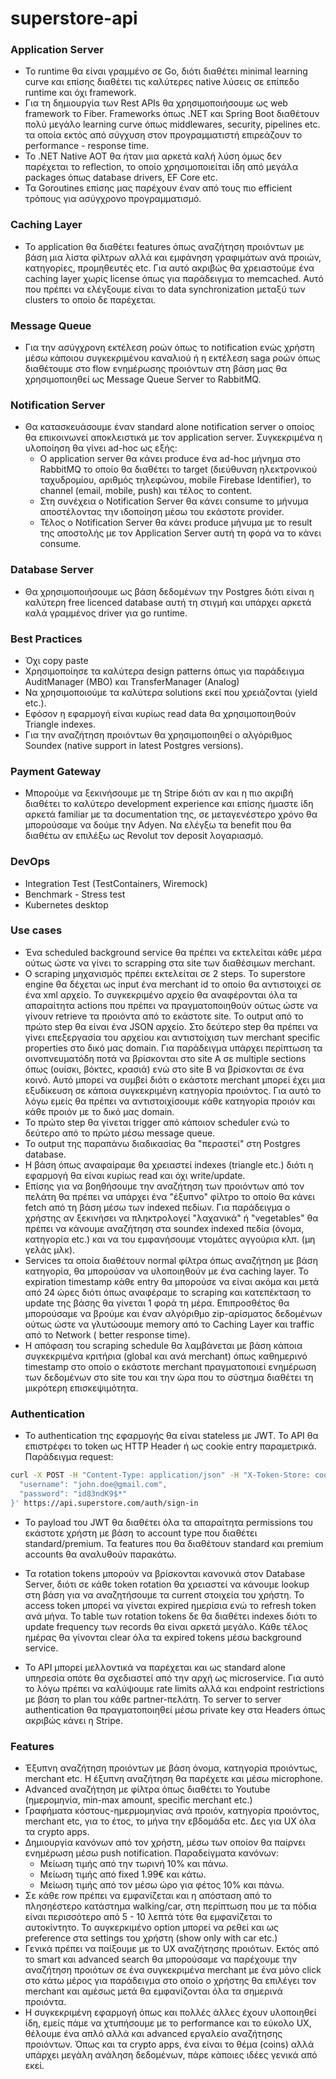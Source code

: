 # superstore-api

### Application Server

- Το runtime θα είναι γραμμένο σε Go, διότι διαθέτει minimal learning curve και επίσης διαθέτει τις καλύτερες native
  λύσεις σε επίπεδο runtime και όχι framework.
- Για τη δημιουργία των Rest APIs θα χρησιμοποιήσουμε ως web framework το Fiber. Frameworks όπως .NET και Spring Boot
  διαθέτουν πολύ μεγάλο learning curve όπως middlewares, security, pipelines etc. τα οποία εκτός από σύγχυση στον
  προγραμματιστή επιρεάζουν το performance - response time.
- Το .NET Native AOT θα ήταν μια αρκετά καλή λύση όμως δεν παρέχεται το reflection, το οποίο χρησιμοποιείται ίδη από
  μεγάλα packages όπως database drivers, EF Core etc.
- Τα Goroutines επίσης μας παρέχουν έναν από τους πιο efficient τρόπους για ασύγχρονο προγραμματισμό.

### Caching Layer

- Το application θα διαθέτει features όπως αναζήτηση προιόντων με βάση μια λίστα φίλτρων αλλά και εμφάνηση γραφιμάτων
  ανά προιών, κατηγορίες, προμηθευτές etc. Για αυτό ακριβώς θα χρειαστούμε ένα caching layer χωρίς license όπως για
  παράδειγμα το memcached. Αυτό που πρέπει να ελέγξουμε είναι το data synchronization μεταξύ των clusters το οποίο δε
  παρέχεται.

### Message Queue

- Για την ασύγχρονη εκτέλεση ροών όπως το notification ενώς χρήστη μέσω κάποιου συγκεκριμένου καναλιού ή η εκτέλεση saga
  ροών όπως διαθέτουμε στο flow ενημέρωσης προιόντων στη βάση μας θα χρησιμοποιηθεί ως Message Queue Server το RabbitMQ.

### Notification Server

- Θα κατασκευάσουμε έναν standard alone notification server ο οποίος θα επικοινωνεί αποκλειστικά με τον application
  server. Συγκεκριμένα η υλοποίηση θα γίνει ad-hoc ως εξής:
    * Ο application server θα κάνει produce ένα ad-hoc μήνημα στο RabbitMQ το οποίο θα διαθέτει το target (διεύθυνση
      ηλεκτρονικού ταχυδρομίου, αριθμός τηλεφώνου, mobile Firebase Identifier), το channel (email, mobile, push) και
      τέλος το content.
    * Στη συνέχεια ο Notification Server θα κάνει consume το μήνυμα αποστέλοντας την ιδοποίηση μέσω του εκάστοτε
      provider.
    * Τέλος ο Notification Server θα κάνει produce μήνυμα με το result της αποστολής με τον Application Server αυτή τη
      φορά να το κάνει consume.

### Database Server

- Θα χρησιμοποιήσουμε ως βάση δεδομένων την Postgres διότι είναι η καλύτερη free licenced database αυτή τη στιγμή και
  υπάρχει αρκετά καλά γραμμένος driver για go runtime.

### Best Practices

- Όχι copy paste
- Χρησιμοποίησε τα καλύτερα design patterns όπως για παράδειγμα AuditManager (MBO) και TransferManager (Analog)
- Να χρησιμοποιούμε τα καλύτερα solutions εκεί που χρειάζονται (yield etc.).
- Εφόσον η εφαρμογή είναι κυρίως read data θα χρησιμοποιηθούν Triangle indexes.
- Για την αναζήτηση προιόντων θα χρησιμοποιηθεί ο αλγόριθμος Soundex (native support in latest Postgres versions).

### Payment Gateway

- Μπορούμε να ξεκινήσουμε με τη Stripe διότι αν και η πιο ακριβή διαθέτει το καλύτερο development experience και επίσης
  ήμαστε ίδη αρκετά familiar με τα documentation της, σε μεταγενέστερο χρόνο θα μπορούσαμε να δούμε την Adyen. Να ελέγξω
  τα benefit που θα διαθέτω αν επιλέξω ως Revolut τον deposit λογαριασμό.

### DevOps

- Integration Test (TestContainers, Wiremock)
- Benchmark - Stress test
- Kubernetes desktop

### Use cases

- Ένα scheduled background service θα πρέπει να εκτελείται κάθε μέρα ούτως ώστε να γίνει το scrapping στα site των
  διαθέσιμων merchant.
- Ο scraping μηχανισμός πρέπει εκτελείται σε 2 steps. Το superstore engine θα δέχεται ως input ένα merchant id το οποίο
  θα αντιστοιχεί σε ένα xml αρχείο. Το συγκεκριμένο αρχείο θα αναφέρονται όλα τα απαραίτητα actions που πρέπει να
  πραγματοποιηθούν ούτως ώστε να γίνουν retrieve τα προιόντα από το εκάστοτε site. Το output από το πρώτο step θα είναι
  ένα JSON αρχείο. Στο δεύτερο step θα πρέπει να γίνει επεξεργασία του αρχείου και αντιστοίχιση των merchant specific
  properties στο δικό μας domain. Για παράδειγμα υπάρχει περίπτωση τα οινοπνευματόδη ποτά να βρίσκονται στο site A σε
  multiple sections όπως (ουίσκι, βόκτες, κρασιά) ενώ στο site B να βρίσκονται σε ένα κοινό. Αυτό μπορεί να συμβεί διότι
  ο εκάστοτε merchant μπορεί έχει μια εξυδίκευση σε κάποια συγκεκριμένη κατηγορία προιόντος. Για αυτό το λόγω εμείς θα
  πρέπει να αντιστοιχίσουμε κάθε κατηγορία προιόν και κάθε προιόν με το δικό μας domain.
- Το πρώτο step θα γίνεται trigger από κάποιον scheduler ενώ το δεύτερο από το πρώτο μέσω message queue.
- Το output της παραπάνω διαδικασίας θα "περαστεί" στη Postgres database.
- Η βάση όπως αναφαίραμε θα χρειαστεί indexes (triangle etc.) διότι η εφαρμογή θα είναι κυρίως read και όχι
  write/update.
- Επίσης για να βοηθήσουμε την αναζήτηση των προιόντων από τον πελάτη θα πρέπει να υπάρχει ένα "έξυπνο" φίλτρο το οποίο
  θα κάνει fetch από τη βάση μέσω των indexed πεδίων. Για παράδειγμα ο χρήστης αν ξεκινήσει να πληκτρολογεί "λαχανικά"
  ή "vegetables" θα πρέπει να κάνουμε αναζήτηση στα soundex indexed πεδία (όνομα, κατηγορία etc.) και να του εμφανήσουμε
  ντομάτες αγγούρια κλπ. (μη γελάς μλκ).
- Services τα οποία διαθέτουν normal φίλτρα όπως αναζήτηση με βάση κατηγορία, θα μπορούσαν να υλοποιηθούν με ένα caching
  layer. Το expiration timestamp κάθε entry θα μπορούσε να είναι ακόμα και μετά από 24 ώρες διότι όπως αναφέραμε το
  scraping και κατεπέκταση το update της βάσης θα γίνεται 1 φορά τη μέρα. Επιπροσθέτος θα μπορούσαμε να βρούμε και έναν
  αλγόριθμο zip-αρίσματος δεδομένων ούτως ώστε να γλυτώσουμε memory από το Caching Layer και traffic από το Network (
  better response time).
- Η απόφαση του scraping schedule θα λαμβάνεται με βάση κάποια συγκεκριμένα κριτήρια (global και ανά merchant) όπως
  καθημερινό timestamp στο οποίο ο εκάστοτε merchant πραγματοποιεί ενημέρωση των δεδομένων στο site του και την ώρα που
  το σύστημα διαθέτει τη μικρότερη επισκεψιμότητα.

### Authentication

- Το authentication της εφαρμογής θα είναι stateless με JWT. Το API θα επιστρέφει το token ως HTTP Header ή ως cookie
  entry παραμετρικά. Παράδειγμα request:

```bash
curl -X POST -H "Content-Type: application/json" -H "X-Token-Store: cookie" -d '{
  "username": "john.doe@gmail.com",
  "password": "id83ndK9$*"
}' https://api.superstore.com/auth/sign-in
```

- Το payload του JWT θα διαθέτει όλα τα απαραίτητα permissions του εκάστοτε χρήστη με βάση το account type που διαθέτει
  standard/premium. Τα features που θα διαθέτουν standard και premium accounts θα αναλυθούν παρακάτω.

- Τα rotation tokens μπορούν να βρίσκονται κανονικά στον Database Server, διότι σε κάθε token rotation θα χρειαστεί να
  κάνουμε lookup στη βάση για να αναζητήσουμε τα current στοιχεία του χρήστη. Το access token μπορεί να γίνεται expired
  ημερίσια ενώ το refresh token ανά μήνα. Το table των rotation tokens δε θα διαθέτει indexes διότι το update frequency
  των records θα είναι αρκετά μεγάλο. Κάθε τέλος ημέρας θα γίνονται clear όλα τα expired tokens μέσω background service.

- Το API μπορεί μελλοντικά να παρέχεται και ως standard alone υπηρεσία οπότε θα σχεδιαστεί από την αρχή ως microservice.
  Για αυτό το λόγω πρέπει να καλύψουμε rate limits αλλά και endpoint restrictions με βάση το plan του κάθε
  partner-πελάτη. Το server to server authentication θα πραγματοποιηθεί μέσω private key στα Headers όπως ακριβώς κάνει
  η Stripe.

### Features

- Έξυπνη αναζήτηση προιόντων με βάση όνομα, κατηγορία προιόντως, merchant etc. Η έξυπνη αναζήτηση θα παρέχετε και μέσω
  microphone.
- Advanced αναζήτηση με φίλτρα όπως διαθέτει το Youtube (ημερομηνία, min-max amount, specific merchant etc.)
- Γραφήματα κόστους-ημερμομηνίας ανά προιόν, κατηγορία προιόντος, merchant etc, για το έτος, το μήνα την εβδομάδα etc.
  Δες για UX όλα τα crypto apps.
- Δημιουργία κανόνων από τον χρήστη, μέσω των οποίον θα παίρνει ενημέρωση μέσω push notification. Παραδείγματα κανόνων:
    * Μείωση τιμής από την τωρινή 10% και πάνω.
    * Μείωση τιμής από fixed 1.99€ και κάτω.
    * Μείωση τιμής από τον μέσω ώρο για φέτος 10% και πάνω.
- Σε κάθε row πρέπει να εμφανίζεται και η απόσταση από το πλησηέστερο κατάστημα walking/car, στη περίπτωση που με τα
  πόδια είναι περισσότερο από 5 - 10 λεπτά τότε θα εμφανίζεται το αυτοκίντητο. Το αυγκερκιμένο option μπορεί να ρεθεί
  και ως preference στα settings του χρήστη (show only with car etc.)
- Γενικά πρέπει να παίξουμε με το UX αναζήτησης προιότων. Εκτός από το smart και advanced search θα μπορούσαμε να
  παρέχουμε την αναζήτηση προιότων σε ένα συγκεκριμένα merchant με ένα μόνο click στο κάτω μέρος για παράδειγμα στο
  οποίο ο χρήστης θα επιλέγει τον merchant και αμέσως μετά θα εμφανίζονται όλα τα σημερινά προιόντα.
- Η συγκεκριμένη εφαρμογή όπως και πολλές άλλες έχουν υλοποιηθεί ίδη, εμείς πάμε να χτυπήσουμε με το performance και το
  εύκολο UX, θέλουμε ένα απλό αλλά και advanced εργαλείο αναζήτησης προιόντων. Όπως και τα crypto apps, ένα είναι το
  θέμα (coins) αλλά υπάρχει μεγάλη ανάληση δεδομένων, πάρε κάποιες ιδέες γενικά από εκεί.